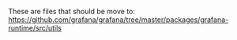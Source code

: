 These are files that should be move to:
https://github.com/grafana/grafana/tree/master/packages/grafana-runtime/src/utils

